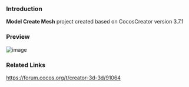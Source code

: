 ### Introduction
**Model Create Mesh** project created based on CocosCreator version 3.7.1

### Preview
![image](../../../image/202205/2022052201.png)

### Related Links
https://forum.cocos.org/t/creator-3d-3d/91064